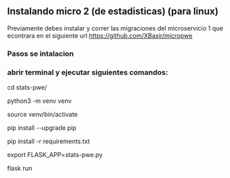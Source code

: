 
## Instalando micro 2 (de estadisticas) (para linux)
Previamente debes instalar y correr las migraciones del microservicio 1 que econtrara en el siguiente url https://github.com/XBasir/micropwe
### Pasos se intalacion
### abrir terminal y ejecutar siguientes comandos:

cd stats-pwe/

python3 -m venv venv

source venv/bin/activate

pip install --upgrade pip

pip install -r requirements.txt

export FLASK_APP=stats-pwe.py

flask run
